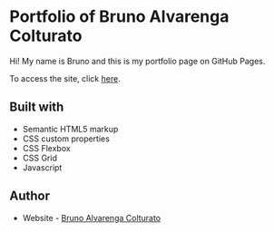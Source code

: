 # Portfolio of Bruno Alvarenga Colturato

Hi! My name is Bruno and this is my portfolio page on GitHub Pages.

To access the site, click [here](https://brunocolturato.github.io).

## Built with

- Semantic HTML5 markup
- CSS custom properties
- CSS Flexbox
- CSS Grid
- Javascript

## Author

- Website - [Bruno Alvarenga Colturato](https://brunocolturato.github.io)
